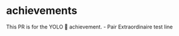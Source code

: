 # achievements
This PR is for the YOLO 🚀 achievement.
-   P a i r   E x t r a o r d i n a i r e   t e s t   l i n e  
 